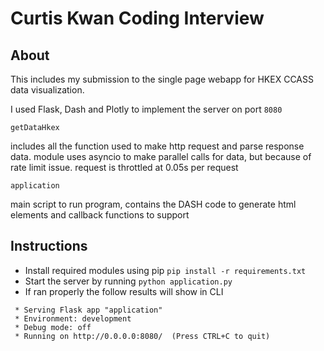 # Curtis Kwan Coding Interview

## About

This includes my submission to the single page webapp for HKEX CCASS data visualization.

I used Flask, Dash and Plotly to implement the server on port `8080`

`getDataHkex` 

includes all the function used to make http request and parse response data.
module uses asyncio to make parallel calls for data, but because of rate limit issue. request is throttled at 0.05s per request

`application`

main script to run program, contains the DASH code to generate html elements and callback functions to support

## Instructions

- Install required modules using pip `pip install -r requirements.txt`
- Start the server by running `python application.py`
- If ran properly the follow results will show in CLI
```commandline
 * Serving Flask app "application"
 * Environment: development
 * Debug mode: off
 * Running on http://0.0.0.0:8080/  (Press CTRL+C to quit)
```


